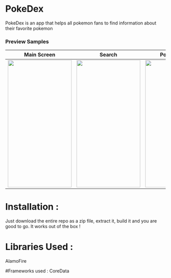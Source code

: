 # PokeDex
PokeDex is an app that helps all pokemon fans to find information about their favorite pokemon

### Preview Samples
| Main Screen | Search| Pokemon Info | Pokemon Info #2 |
| --- | --- | --- | --- |
| <img src="http://i.imgur.com/6qTTRCl.png" width="200" height="400">| <img src="http://i.imgur.com/VrdrCDy.png" width="200" height="400"> | <img src="http://i.imgur.com/rOpdBnf.png" width="200" height="400"> | <img src="http://i.imgur.com/6K9wGIQ.png" width="200" height="400"> |


# Installation :
Just download the entire repo as a zip file, extract it, build it and you are good to go.
It works out of the box !

# Libraries Used :
AlamoFire

#Frameworks used :
CoreData
